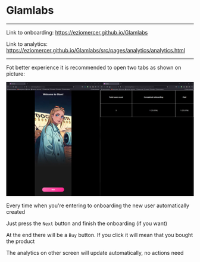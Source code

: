 # Glamlabs

---

Link to onboarding: https://eziomercer.github.io/Glamlabs

Link to analytics: https://eziomercer.github.io/Glamlabs/src/pages/analytics/analytics.html

---

Fot better experience it is recommended to open two tabs as shown on picture:

![how to use](./src/assets/images/how-to-use.png)

Every time when you're entering to onboarding the new user automatically created

Just press the `Next` button and finish the onboarding (if you want)

At the end there will be a `Buy` button. If you click it will mean that you bought the product

The analytics on other screen will update automatically, no actions need